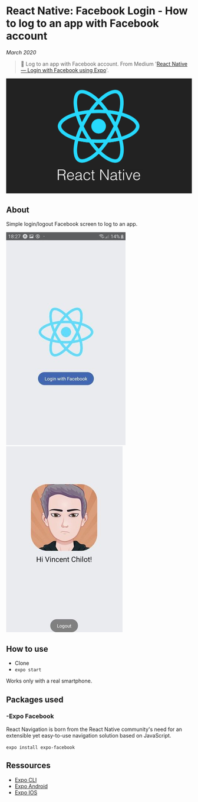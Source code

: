 # React Native: Facebook Login - How to log to an app with Facebook account

*March 2020*

> 🔨 Log to an app with Facebook account. From Medium '[React Native — Login with Facebook using Expo](https://medium.com/@rishi.vedpathak/react-native-login-with-facebook-be53f46b7fe5)'.

![React Native logo](readme-img/intro-react-logo.png)

## About

Simple login/logout Facebook screen to log to an app.

![Capture](readme-img/screen-login.jpg)![Capture](readme-img/screen-loged-in.jpg)

## How to use

- Clone
- `expo start`

Works only with a real smartphone.

## Packages used

### -Expo Facebook

React Navigation is born from the React Native community's need for an extensible yet easy-to-use navigation solution based on JavaScript.

`expo install expo-facebook`

## Ressources

- [Expo CLI](https://docs.expo.io/versions/latest/workflow/expo-cli/)
- [Expo Android](https://play.google.com/store/apps/details?id=host.exp.exponent)
- [Expo IOS](https://apps.apple.com/fr/app/expo-client/id982107779)
